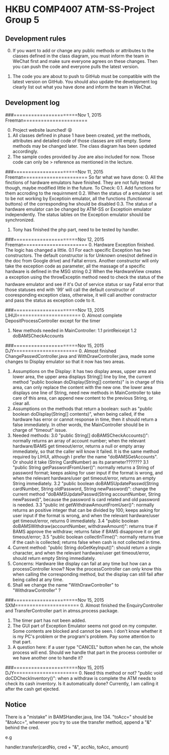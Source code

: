 # HKBU COMP4007 ATM-SS-Project Group 5

## Development rules

0. If you want to add or change any public methods or attributes to the classes defined in the class diagram, you must inform the team in WeChat first and make sure everyone agrees on these changes. Then you can push the code and everyone pulls the latest version. 

1. The code you are about to push to GitHub must be compatible with the latest version on GitHub. You should also update the development log clearly list out what you have done and inform the team in WeChat.


## Development log
###======================Nov 1, 2015 Freeman======================

0. Project website launched! :stuck_out_tongue_closed_eyes:
1. All classes defined in phase 1 have been created, yet the methods, attributes and detailed code of those classes are still empty. Some methods may be changed later. The class diagram has been updated accordingly. 
2. The sample codes provided by Joe are also included for now. Those code can only be > reference as mentioned in the lecture.

###======================Nov 11, 2015 Freeman======================
So far what we have done:
0. All the finctions of hardware emulators have finished. They are not fully tested though, maybe modified little in the future.
	To Check:
		0.1. Add functions for them accroding to the requirnment
		0.2. When the status of a emulator is set to be not working by Exceptioin emulator, all the functions (functionnal buttons) of the corresponding hw should be disabled
		0.3. The status of a hardware emulator can be changed by ATM-SS or Exceptioin emulator independently. The status lables on the Exception emulator should be synchronized.

1. Tony has finished the php part, need to be tested by handler.

###======================Nov 12, 2015 Freeman======================
0. Hardware Exception finished. The logic has changed a little.
	0.1 For each specific Exception has two constructors. 
	    The default constructor is for Unknown ones(not defined in the doc from Google drive) and Faltal errors.
	    Another constructor will only take the exception code as parameter, all the massage of a specific hardware is defined in the MSG string
	0.2 When the HardwareView creates a exception using the throwExceptin method need to check the status of the hardware emulator and see if it's Out of service status or say Fatal error that those statuses end with '99' will call the default constructor of cooresponding exception class, otherwise, it will call another constractor and pass the status as exception code to it.


###======================Nov 13, 2015 LIHUI======================
0. Almost complete DepositProcessController except for the timer
1. New methods needed in MainController:
    1.1 printReiceipt
    1.2 doBAMSCheckAccounts

###======================Nov 15, 2015 DJY======================
0.	Almost finished ChangePasswdController.java and WithDrawController.java,
	made some changes to Display emulator so that it now has two areas.
1.	Assumptions on the Display:
	it has two display areas, upper area and lower area,
	the upper area displays String[] line by line, 
	the current method "public boolean doDisplay(String[] contents)" is in charge of this area,
	can only replace the content with the new one.
	the lower area displays one line of String,
	need new methods in MainController to take care of this area,
	can append new content to the previous String, or clear all.
2.	Assumptions on the methods that return a boolean:
	such as "public boolean doDisplay(String[] contents)",
	when being called, if the hardware has error or cannot response in time,
	then it should return a false immediately.
	In other words, the MainController should be in charge of "timeout" issue.
3.	Needed methods:
	3.0	"public String[] doBAMSCheckAccounts()":
		normally returns an array of account number;
		when the relevant hardware/BAMS get timeout/error,
		returns a null or empty array immediately, so that the caller will know it failed.
		It is the same method required by LIHUI, although I prefer the name "doBAMSGetAccounts".
		Or should it take (String CardNumber) as its parameter???????
	3.1	"public String getPasswordFromUser()":
		normally returns a String of password format;
		keeps asking for user input if the format is wrong,
		and when the relevant hardware/user get timeout/error,
		returns an empty String immediately.
	3.2 "public boolean doBAMSUpdatePasswd(String cardNumber, String oldPassword, String newPassword)":
		change the current method "doBAMSUpdatePasswd(String accountNumber, String newPasswd)",
		because the password is card related and old password is needed.
	3.3 "public int getWithdrawAmountFromUser()":
		normally returns an positive integer that can be divided by 100;
		keeps asking for user input if the format is wrong, 
		and when the relevant hardware/user get timeout/error,
		returns 0 immediately.
	3.4 "public boolean doBAMSWithdraw(accountNumber, withdrawAmount)":
		returns true if BAMS approve the withdraw;
		returns false if BAMS disapprove it or get timeout/error;
	3.5 "public boolean collectInTime()":
		normally returns true if the cash is collected;
		returns false when cash is not collected in time.
4.	Current method: "public String doGetKeyInput()":
	should return a single character,
	and when the relevant hardware/user get timeout/error,
	should return empty String immediately.
5.	Concerns:
	Hardware like display can fail at any time but how can a processController know?
	Now the processController can only know this when calling the corresponding method,
	but the display can still fail after being called at any time.
6.	Shall we change the name "WithDrawController" to "WithdrawController" ?

###======================Nov 15, 2015 SXM======================
0.  Almost finished the EnquiryController and TransferController part in atmss.process package.
1.  The timer part has not been added.
2.  The GUI part of Exception Emulator seems not good on my computer. 
	Some contents are blocked and cannot be seen.
	I don't know whether it is my PC's problem or the program's problem.
	Pay some attention to that part.
3.  A question here: if a user type "CANCEL" button when he can, the whole process will end. 
	Should we handle that part in the process controller or we have another one to handle it?

###======================Nov 15, 2015 DJY======================
0.	Need this method or not?
	"public void doCDCheckInventory()":
	when a withdraw is complete the ATM needs to check its cash inventory.
	Is it automatically done? Currently, I am calling it after the cash get ejected.
	

	
	
## Notice
There is a "mistake" in BAMSHandler.java, line 134.
"toAcc=" should be "&toAcc=", whenever you try to use the transfer method, append a "&" behind the cred.

e.g

handler.transfer(cardNo, cred + "&", accNo, toAcc, amount)
